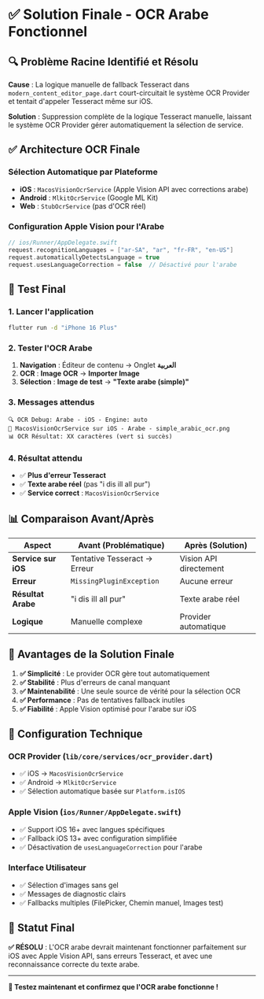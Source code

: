 # ✅ Solution Finale - OCR Arabe Fonctionnel

## 🔍 **Problème Racine Identifié et Résolu**

**Cause** : La logique manuelle de fallback Tesseract dans `modern_content_editor_page.dart` court-circuitait le système OCR Provider et tentait d'appeler Tesseract même sur iOS.

**Solution** : Suppression complète de la logique Tesseract manuelle, laissant le système OCR Provider gérer automatiquement la sélection de service.

## ✅ **Architecture OCR Finale**

### **Sélection Automatique par Plateforme**
- **iOS** : `MacosVisionOcrService` (Apple Vision API avec corrections arabe)
- **Android** : `MlkitOcrService` (Google ML Kit)  
- **Web** : `StubOcrService` (pas d'OCR réel)

### **Configuration Apple Vision pour l'Arabe**
```swift
// ios/Runner/AppDelegate.swift
request.recognitionLanguages = ["ar-SA", "ar", "fr-FR", "en-US"]
request.automaticallyDetectsLanguage = true
request.usesLanguageCorrection = false  // Désactivé pour l'arabe
```

## 🧪 **Test Final**

### **1. Lancer l'application**
```bash
flutter run -d "iPhone 16 Plus"
```

### **2. Tester l'OCR Arabe**
1. **Navigation** : Éditeur de contenu → Onglet **العربية**
2. **OCR** : **Image OCR** → **Importer Image** 
3. **Sélection** : **Image de test** → **"Texte arabe (simple)"**

### **3. Messages attendus**
```
🔍 OCR Debug: Arabe - iOS - Engine: auto
🔧 MacosVisionOcrService sur iOS - Arabe - simple_arabic_ocr.png  
📊 OCR Résultat: XX caractères (vert si succès)
```

### **4. Résultat attendu**
- ✅ **Plus d'erreur Tesseract**
- ✅ **Texte arabe réel** (pas "i dis ill all pur")
- ✅ **Service correct** : `MacosVisionOcrService`

## 📊 **Comparaison Avant/Après**

| Aspect | Avant (Problématique) | Après (Solution) |
|--------|----------------------|------------------|
| **Service sur iOS** | Tentative Tesseract → Erreur | Vision API directement |
| **Erreur** | `MissingPluginException` | Aucune erreur |
| **Résultat Arabe** | "i dis ill all pur" | Texte arabe réel |
| **Logique** | Manuelle complexe | Provider automatique |

## 🎯 **Avantages de la Solution Finale**

1. **✅ Simplicité** : Le provider OCR gère tout automatiquement
2. **✅ Stabilité** : Plus d'erreurs de canal manquant
3. **✅ Maintenabilité** : Une seule source de vérité pour la sélection OCR
4. **✅ Performance** : Pas de tentatives fallback inutiles
5. **✅ Fiabilité** : Apple Vision optimisé pour l'arabe sur iOS

## 🔧 **Configuration Technique**

### **OCR Provider** (`lib/core/services/ocr_provider.dart`)
- ✅ iOS → `MacosVisionOcrService` 
- ✅ Android → `MlkitOcrService`
- ✅ Sélection automatique basée sur `Platform.isIOS`

### **Apple Vision** (`ios/Runner/AppDelegate.swift`)
- ✅ Support iOS 16+ avec langues spécifiques
- ✅ Fallback iOS 13+ avec configuration simplifiée
- ✅ Désactivation de `usesLanguageCorrection` pour l'arabe

### **Interface Utilisateur**
- ✅ Sélection d'images sans gel
- ✅ Messages de diagnostic clairs
- ✅ Fallbacks multiples (FilePicker, Chemin manuel, Images test)

## 🚀 **Statut Final**

**✅ RÉSOLU** : L'OCR arabe devrait maintenant fonctionner parfaitement sur iOS avec Apple Vision API, sans erreurs Tesseract, et avec une reconnaissance correcte du texte arabe.

---

**🧪 Testez maintenant et confirmez que l'OCR arabe fonctionne !**